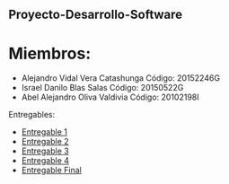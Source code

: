 ## Proyecto-Desarrollo-Software ##

# Miembros: #

- Alejandro Vidal Vera Catashunga
Código: 20152246G
- Israel Danilo Blas Salas
Código: 20150522G
- Abel Alejandro Oliva Valdivia
Código: 20102198I

Entregables:

* [Entregable 1](https://drive.google.com/drive/folders/19VtIh0W55wcTwNJuhl1dPAUpPE731hh1?usp=sharing)
* [Entregable 2](https://drive.google.com/drive/folders/1oYpN1hLcTCMmMABdtl3MyydkqGxAQN5p?usp=sharing)
* [Entregable 3](https://drive.google.com/drive/folders/19yfzlJdrlXMViaQ9fIUac8B6hC1Gr1AZ?usp=sharing)
* [Entregable 4](https://drive.google.com/drive/folders/1NWIU811zQjUbyjthpU2lpOLTPBmjBVcf?usp=sharing)
* [Entregable Final](https://drive.google.com/drive/folders/1FtKMY8eMFCkrx8Rvin-aUhMrjCuoFsbI?usp=sharing)
